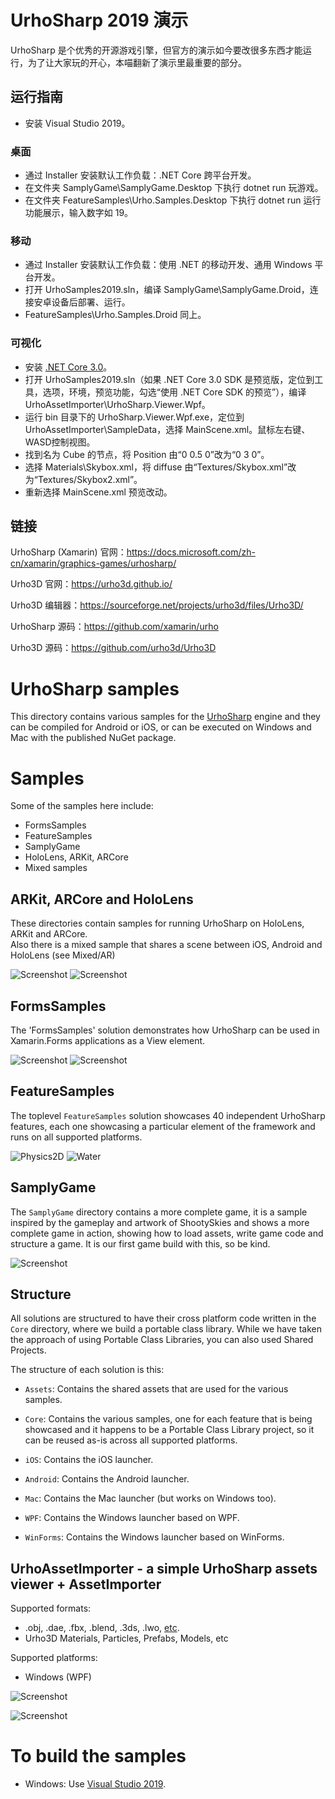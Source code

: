 # UrhoSharp 2019 演示

UrhoSharp 是个优秀的开源游戏引擎，但官方的演示如今要改很多东西才能运行，为了让大家玩的开心，本喵翻新了演示里最重要的部分。

## 运行指南

* 安装 Visual Studio 2019。

### 桌面

* 通过 Installer 安装默认工作负载：.NET Core 跨平台开发。
* 在文件夹 SamplyGame\SamplyGame.Desktop 下执行 dotnet run 玩游戏。
* 在文件夹 FeatureSamples\Urho.Samples.Desktop 下执行 dotnet run 运行功能展示，输入数字如 19。

### 移动

* 通过 Installer 安装默认工作负载：使用 .NET 的移动开发、通用 Windows 平台开发。
* 打开 UrhoSamples2019.sln，编译 SamplyGame\SamplyGame.Droid，连接安卓设备后部署、运行。
* FeatureSamples\Urho.Samples.Droid 同上。

### 可视化

* 安装 [.NET Core 3.0](https://dotnet.microsoft.com/download/dotnet-core/3.0)。
* 打开 UrhoSamples2019.sln（如果 .NET Core 3.0 SDK 是预览版，定位到工具，选项，环境，预览功能，勾选“使用 .NET Core SDK 的预览”），编译 UrhoAssetImporter\UrhoSharp.Viewer.Wpf。
* 运行 bin 目录下的 UrhoSharp.Viewer.Wpf.exe，定位到 UrhoAssetImporter\SampleData，选择 MainScene.xml。鼠标左右键、WASD控制视图。
* 找到名为 Cube 的节点，将 Position 由“0 0.5 0”改为“0 3 0”。
* 选择 Materials\Skybox.xml，将 diffuse 由“Textures/Skybox.xml”改为“Textures/Skybox2.xml”。
* 重新选择 MainScene.xml 预览改动。

## 链接

UrhoSharp (Xamarin) 官网：https://docs.microsoft.com/zh-cn/xamarin/graphics-games/urhosharp/

Urho3D 官网：https://urho3d.github.io/

Urho3D 编辑器：https://sourceforge.net/projects/urho3d/files/Urho3D/

UrhoSharp 源码：https://github.com/xamarin/urho

Urho3D 源码：https://github.com/urho3d/Urho3D

# UrhoSharp samples

This directory contains various samples for the [UrhoSharp](http://developer.xamarin.com/guides/cross-platform/urho/) 
engine and they can be compiled for Android or iOS, or can be executed on Windows
and Mac with the published NuGet package.

# Samples

Some of the samples here include:

* FormsSamples
* FeatureSamples
* SamplyGame
* HoloLens, ARKit, ARCore
* Mixed samples

## ARKit, ARCore and HoloLens

These directories contain samples for running UrhoSharp on HoloLens, ARKit and ARCore.  
Also there is a mixed sample that shares a scene between iOS, Android and HoloLens (see Mixed/AR)

![Screenshot](ARKit/Mutant.gif)
![Screenshot](ARKit/Crowd.gif)

## FormsSamples

The 'FormsSamples' solution demonstrates how UrhoSharp can be used in Xamarin.Forms 
applications as a View element.

![Screenshot](FormsSample/Screenshots/Android.gif) ![Screenshot](FormsSample/Screenshots/Ios.gif)

## FeatureSamples

The toplevel `FeatureSamples` solution showcases 40 independent UrhoSharp
features, each one showcasing a particular element of the framework and runs
on all supported platforms. 

![Physics2D](https://habrastorage.org/files/d77/060/698/d770606980874fb6a15484d04bea6dd6.gif)
![Water](https://habrastorage.org/files/e3e/8f1/80d/e3e8f180d8b54f0989d9448c98eacd5b.png)

## SamplyGame

The `SamplyGame` directory contains a more complete game, it is a sample
inspired by the gameplay and artwork of ShootySkies and shows a more 
complete game in action, showing how to load assets, write game code and
structure a game.   It is our first game build with this, so be kind.

![Screenshot](SamplyGame/Screenshots/Video.gif)

## Structure

All solutions are structured to have their cross platform code written
in the `Core` directory, where we build a portable class library.   While
we have taken the approach of using Portable Class Libraries, you can 
also used Shared Projects.

The structure of each solution is this:

* `Assets`: Contains the shared assets that are used for the various
  samples.

* `Core`: Contains the various samples, one for each feature that is
  being showcased and it happens to be a Portable Class Library
  project, so it can be reused as-is across all supported platforms.

* `iOS`: Contains the iOS launcher.

* `Android`: Contains the Android launcher.

* `Mac`: Contains the Mac launcher (but works on Windows too).

* `WPF`: Contains the Windows launcher based on WPF.

* `WinForms`: Contains the Windows launcher based on WinForms.

## UrhoAssetImporter - a simple UrhoSharp assets viewer + AssetImporter

Supported formats:
- .obj, .dae, .fbx, .blend, .3ds, .lwo, [etc](http://assimp.sourceforge.net/main_features_formats.html). 
- Urho3D Materials, Particles, Prefabs, Models, etc

Supported platforms:
- Windows (WPF)

![Screenshot](UrhoAssetImporter/Screenshots/Screenshot2.png)
  
![Screenshot](UrhoAssetImporter/Screenshots/wpf.gif)

# To build the samples

* Windows: Use [Visual Studio 2019](https://www.visualstudio.com/).
